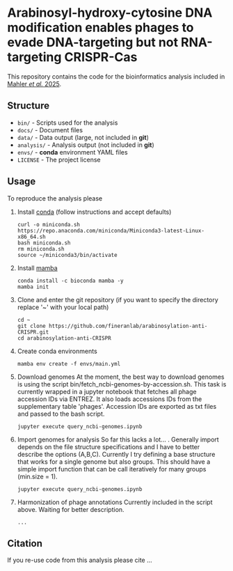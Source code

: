 # Arabinosyl-hydroxy-cytosine DNA modification enables phages to evade DNA-targeting but not RNA-targeting CRISPR-Cas
This repository contains the code for the bioinformatics analysis included in [Mahler _et al._ 2025](link).

## Structure
* `bin/` - Scripts used for the analysis
* `docs/` - Document files
* `data/` - Data output (large, not included in **git**)
* `analysis/` - Analysis output (not included in **git**)
* `envs/` - **conda** environment YAML files
* `LICENSE` - The project license

## Usage
To reproduce the analysis please
1. Install [conda](https://docs.conda.io/en/latest/miniconda.html#) (follow instructions and accept defaults)
   ```
   curl -o miniconda.sh https://repo.anaconda.com/miniconda/Miniconda3-latest-Linux-x86_64.sh
   bash miniconda.sh
   rm miniconda.sh
   source ~/miniconda3/bin/activate
   ```
1. Install [mamba](https://mamba.readthedocs.io/en/latest/installation.html)
   ```
   conda install -c bioconda mamba -y
   mamba init
   ```
1. Clone and enter the git repository (if you want to specify the directory replace '~' with your local path)
   ```
   cd ~
   git clone https://github.com/fineranlab/arabinosylation-anti-CRISPR.git
   cd arabinosylation-anti-CRISPR
   ```
1. Create conda environments
   ```
   mamba env create -f envs/main.yml
   ```
1. Download genomes
   At the moment, the best way to download genomes is using the script bin/fetch_ncbi-genomes-by-accession.sh.
   This task is currently wrapped in a jupyter notebook that fetches all phage accession IDs via ENTREZ. It also loads accessions IDs from the supplementary table 'phages'.
   Accession IDs are exported as txt files and passed to the bash script. 
   ```
   jupyter execute query_ncbi-genomes.ipynb
   ```
1. Import genomes for analysis
   So far this lacks a lot... . Generally import depends on the file structure specifications and I have to better describe the options (A,B,C).
   Currently I try defining a base structure that works for a single genome but also groups. This should have a simple import function that can be call iteratively for many groups (min.size = 1).
   ```
   jupyter execute query_ncbi-genomes.ipynb
   ```
1. Harmonization of phage annotations
   Currently included in the script above.
   Waiting for better description.
   ```
   ...
   ```

## Citation
If you re-use code from this analysis please cite ...
